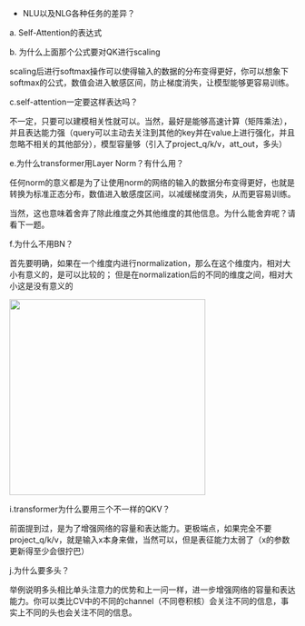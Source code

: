 



- NLU以及NLG各种任务的差异？



a. Self-Attention的表达式



b. 为什么上面那个公式要对QK进行scaling


scaling后进行softmax操作可以使得输入的数据的分布变得更好，你可以想象下softmax的公式，数值会进入敏感区间，防止梯度消失，让模型能够更容易训练。



c.self-attention一定要这样表达吗？


不一定，只要可以建模相关性就可以。当然，最好是能够高速计算（矩阵乘法），并且表达能力强（query可以主动去关注到其他的key并在value上进行强化，并且忽略不相关的其他部分），模型容量够（引入了project_q/k/v，att_out，多头）



e.为什么transformer用Layer Norm？有什么用？


任何norm的意义都是为了让使用norm的网络的输入的数据分布变得更好，也就是转换为标准正态分布，数值进入敏感度区间，以减缓梯度消失，从而更容易训练。

当然，这也意味着舍弃了除此维度之外其他维度的其他信息。为什么能舍弃呢？请看下一题。


f.为什么不用BN？


首先要明确，如果在一个维度内进行normalization，那么在这个维度内，相对大小有意义的，是可以比较的；
但是在normalization后的不同的维度之间，相对大小这是没有意义的


<img src="https://pic4.zhimg.com/v2-49a8ce7703161ea6562052d2102228bf_b.jpg" data-size="normal" data-rawwidth="345" data-rawheight="172" class="content_image" width="345"/>



i.transformer为什么要用三个不一样的QKV？

前面提到过，是为了增强网络的容量和表达能力。更极端点，如果完全不要project_q/k/v，就是输入x本身来做，当然可以，但是表征能力太弱了（x的参数更新得至少会很拧巴）



j.为什么要多头？

举例说明多头相比单头注意力的优势和上一问一样，进一步增强网络的容量和表达能力。你可以类比CV中的不同的channel（不同卷积核）会关注不同的信息，事实上不同的头也会关注不同的信息。
















